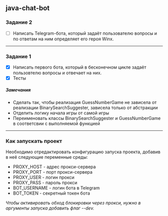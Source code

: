 ## java-chat-bot


### Задание 2
- [ ] Написать Telegram-бота, который задаёт пользователю вопросы и по ответам на ним
определяет его героя Winx.

---
### Задание 1
- [x] Написать первого бота, который в бесконечном цикле задаёт пользовтелю вопросы и отвечает на них.
- [x] Тесты

##### Замечания
* Сделать так, чтобы реализация GuessNumberGame не зависела от реализации BinarySearchSuggester, зависела только от абстракции
* Отделить логику начала игры от самой игры
* Переименовать классы BinarySearchSuggester и GuessNumberGame в соответсвии с выполняемой функцией

---
### Как запускать проект
Необходимо отредактировать конфигурацию запуска проекта, добавив в неё следующие переменные среды:

* PROXY_HOST - адрес прокси-сервера
* PROXY_PORT - порт прокси-сервера
* PROXY_USER - логин прокси
* PROXY_PASS - пароль прокси
* BOT_USERNAME - логин бота в Telegram
* BOT_TOKEN - секретный токен бота

_Чтобы активировать обход блокировки через прокси, нужно в аргументы запуска добавить флаг --dev._